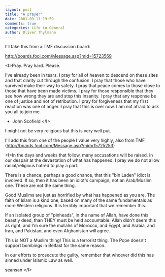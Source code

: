 ```yaml
---
layout: post
title: "A prayer"
date: 2001-09-11 19:59
comments: true
categories: Life in General
author: Oliver Thylmann
---
```



I'll take this from a TMF discussion board:

http://boards.fool.com/Message.asp?mid=15723559

&lt;I&gt;Pray. Pray hard. Please.

I've already been in tears. I pray for all of heaven to descend on these sites and that clarity cut through the confusion. I pray that those who have survived make their way to safety. I pray that peace comes to those close to those that have been made victims. I pray for those responsible that they see how wrong they are and stop this insanity. I pray that any response be one of justice and not of retribution. I pray for forgiveness that my first reaction was one of anger. I pray that this is over now. I am not afraid to ask you all to join me.

- John Scofield &lt;/I&gt;

I might not be very religious but this is very well put.

I'll add this from one of the people I value very highly, also from TMF (http://boards.fool.com/Message.asp?mid=15725253)

&lt;I&gt;In the days and weeks that follow, many accusations will be raised. In our despair at the devastation of what has happened, I pray we do not allow racial/religious hatred to play a part.

There is a chance, perhaps a good chance, that this &quot;bin Laden&quot; idiot is involved. If so, then it has been an idiot's campaign, not an Arab/Muslim one. These are not the same thing.

Good Muslims are just as horrified by what has happened as you are. The faith of Islam is a kind one, based on many of the same fundamentals as more Western religions. It is terribly important that we remember this.

If an isolated group of &quot;pinheads&quot;, in the name of Allah, have done this beastly deed, than THEY must be held accountable. Allah didn't deem this as right, and I'm sure the mullahs of Morocco, and Egypt, and Arabia, and Iran, and Pakistan, and even Afghanistan will agree. 

This is NOT a Muslim thing! This is a terrorist thing. The Pope doesn't support bombings in Belfast for the same reason.

In our efforts to prosecute the guilty, remember that whoever did this has sinned under Islamic Law as well.


seansan &lt;/I&gt;


